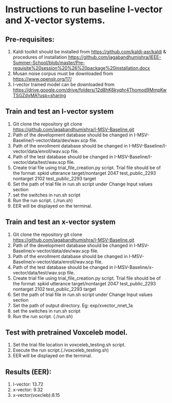 # Instructions to run baseline I-vector and X-vector systems.
## Pre-requisites:
1. Kaldi toolkit should be installed from https://github.com/kaldi-asr/kaldi & procedures of installation https://github.com/jagabandhumishra/IEEE-Summer-School/blob/master/Pre-requisite%20session%20%26%20package%20installation.docx
2. Musan noise corpus must be downloaded from https://www.openslr.org/17/
3. I-vector trained model can be downloaded from https://drive.google.com/drive/folders/12d8hK6kyqhr4Thomod9MmpKwTSGZdyMA?usp=sharing

## Train and test an I-vector system
1. Git clone the repository
	git clone https://github.com/jagabandhumishra/I-MSV-Baseline.git
2. Path of the development database should be changed in  I-MSV-Baseline/I-vector/data/dev/wav.scp file.
3. Path of the enrollment database should be changed in  I-MSV-Baseline/I-vector/data/enroll/wav.scp file.
4. Path of the test database should be changed in  I-MSV-Baseline/I-vector/data/test/wav.scp file.
5. Create trial file using trial_file_creation.py script.
	Trial file should be of the format:
	spkid utterance target/nontarget
	2047 test_public_2293 nontarget
	2102 test_public_2293 target
6. Set the path of trial file in run.sh script under Change Input values section
7. set the switches in run.sh script
8. Run the run script. (./run.sh)
9. EER will be displayed on the terminal.

## Train and test an x-vector system
1. Git clone the repository
	git clone https://github.com/jagabandhumishra/I-MSV-Baseline.git
2. Path of the development database should be changed in  I-MSV-Baseline/x-vector/data/dev/wav.scp file.
3. Path of the enrollment database should be changed in  I-MSV-Baseline/x-vector/data/enroll/wav.scp file.
4. Path of the test database should be changed in  I-MSV-Baseline/x-vector/data/test/wav.scp file.
5. Create trial file using trial_file_creation.py script.
	Trial file should be of the format:
	spkid utterance target/nontarget
	2047 test_public_2293 nontarget
	2102 test_public_2293 target
6. Set the path of trial file in run.sh script under Change Input values section
7. Set the path of output directory. Eg: exp/xvector_nnet_1a
8. set the switches in run.sh script
9. Run the run script. (./run.sh)

## Test with pretrained Voxceleb model.
1. Set the trial file location in voxceleb_testing.sh script.
2. Execute the run script.(./voxceleb_testing.sh)
3. EER will be displayed on the terminal.

## Results (EER):
1. I-vector: 13.72
2. x-vector: 9.32
3. x-vector(voxcleb):8.15

